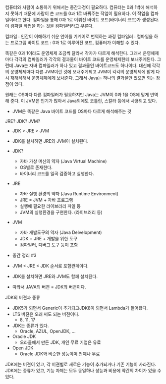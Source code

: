 컴퓨터와 사람이 소통하기 위해서는 중간과정이 필요하다. 컴퓨터는 0과 1밖에 해석하지 못하기 때문에 사람이 쓴 코드를 0과 1로 바꿔주는 작업이 필요하다. 이 작업을 컴파일이라고 한다. 컴파일을 통해 0과 1로 이뤄진 바이트 코드(바이너리 코드)가 생성된다. 이 컴파일 작업을 하는 것을 컴파일러라고 부른다.

컴파일 : 인간이 이해하기 쉬운 언어를 기계어로 번역하는 과정
컴파일러 : 컴파일을 하는 프로그램
바이트 코드 : 0과 1로 이루어진 코드, 컴퓨터가 이해할 수 있다.

똑같은 0과 1이라도 운영체제 조금씩 달라서 각자가 다르게 해석한다. 그래서 운영체제마다 각각의 컴파일러가 각각의 결과물이 바이트 코드를 운영체제한테 보내주게된다. 그런데 Java는 자바 컴파일러가 하나 있고 결과물인 바이트코드도 하나이다. 대신에 각각의 운영체제마다 다른 JVM이란 것에 보내주게되고 JVM이 각각의 운영체제에 맡게 다시 재해석해서 운영체제에게 보내준다. 그래서 Java는 하나의 결과물만 있으면 되는 장점이 있다.

원래는 OS마다 다른 컴파일러가 필요하지만 Java는 JVM이 0과 1을 OS에 맞게 번역해 준다.
이 JVM은 인기가 많아서 Java외에도 코틀린, 스칼라 등에서 사용되고 있다.

- JVM은 똑같은 Java 바이트 코드를 OS마다 다르게 해석해주는 것

JRE? JDK? JVM?
- JDK > JRE > JVM
- JDK를 설치하면 JRE와 JVM이 설치된다.
- JDK?
	- 자바 가상 머신의 약자 (Java Virtual Machine)
	- OS별로 존재한다.
	- 바이너리 코드를 일곡 검증하고 실행한다.
- JRE
	- 자바 실행 환경의 약자 (Java Runtime Environment)
	- JRE = JVM + 자바 프로그램
	- 실행에 필요한 라이브러리 파일 등
	- JVM의 실행환경을 구현한다. (라이브러리 등)
- JVM
	- 자바 개발도구의 약자 (Java Delvelopment)
	- JDK = JRE + 개발을 위한 도구
	- 컴파일러, 디버그 도구 등이 포함

- 중간 정리 #3
- JVM < JRE < JDK 순서로 포함관계이다.
- JDK를 설치하면 JRE와 JVM도 함께 설치된다.
- 따라서 JAVA의 버젼 = JDK의 버젼이다.

JDK의 버젼과 종류
- JDK5가 되면서 Generic이 추가되고JDK8이 되면서 Lambda가 들어왔다.
- LTS 버젼은 오래 써도 되는 버젼이다.
	- 8, 11, 17
- JDK는 종류가 있다.
	- Oracle, AZUL, OpenJDK, …
- Oracle JDK
	- 오라클에서 만든 JDK, 개인 무료 기업은 유료
- Open JDK
	- Oracle JDK와 비슷한 성능이며 언제나 무료

JDK에는 버젼이 있고, 각 버젼별로 새로운 기능이 추가되거나 기존 기능이 사라진다.
JDK에는 종류가 있고, 기능 자체는 모두 동일하나 성능과 비용에 약간의 차이가 있을 수 있다.
